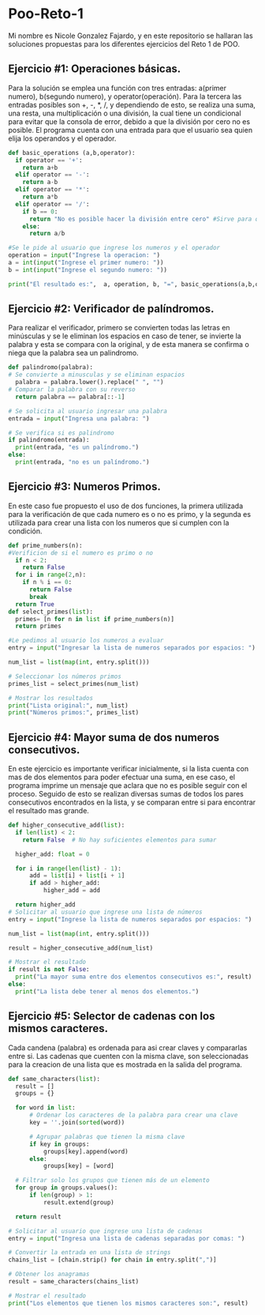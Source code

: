 # Poo-Reto-1
Mi nombre es Nicole Gonzalez Fajardo, y en este repositorio se hallaran las soluciones propuestas para los diferentes ejercicios del Reto 1 de POO.

## Ejercicio #1: Operaciones básicas.
Para la solución se emplea una función con tres entradas: a(primer numero), b(segundo numero), y operator(operación). Para la tercera las entradas posibles son +, -, *, /, y dependiendo de esto, se realiza una suma, una resta, una multiplicación o una división, la cual tiene un condicional para evitar que la consola de error, debido a que la división por cero no es posible. El programa cuenta con una entrada para que el usuario sea quien elija los operandos y el operador.

```python
def basic_operations (a,b,operator):
  if operator == '+':
    return a+b
  elif operator == '-':
    return a-b
  elif operator == '*':
    return a*b
  elif operator == '/':
    if b == 0:
      return "No es posible hacer la división entre cero" #Sirve para que no se muestre el error en la consola 
    else:
      return a/b

#Se le pide al usuario que ingrese los numeros y el operador
operation = input("Ingrese la operacion: ")
a = int(input("Ingrese el primer numero: "))
b = int(input("Ingrese el segundo numero: "))

print("El resultado es:",  a, operation, b, "=", basic_operations(a,b,operation))
```

## Ejercicio #2: Verificador de palíndromos.
Para realizar el verificador, primero se convierten todas las letras en minúsculas y se le eliminan los espacios en caso de tener, se invierte la palabra y esta se compara con la original, y de esta manera se confirma o niega que la palabra sea un palindromo.

```python
def palindromo(palabra):
# Se convierte a minusculas y se eliminan espacios
  palabra = palabra.lower().replace(" ", "")
# Comparar la palabra con su reverso
  return palabra == palabra[::-1]

# Se solicita al usuario ingresar una palabra
entrada = input("Ingresa una palabra: ")

# Se verifica si es palindromo
if palindromo(entrada):
  print(entrada, "es un palíndromo.")
else:
  print(entrada, "no es un palíndromo.")
```

## Ejercicio #3: Numeros Primos.
En este caso fue propuesto el uso de dos funciones, la primera utilizada para la verificación de que cada numero es o no es primo, y la segunda es utilizada para crear una lista con los numeros que si cumplen con la condición.
```python
def prime_numbers(n):
#Verificion de si el numero es primo o no
  if n < 2:
    return False 
  for i in range(2,n):
    if n % i == 0:
      return False 
      break
  return True
def select_primes(list):
  primes= [n for n in list if prime_numbers(n)]
  return primes

#Le pedimos al usuario los numeros a evaluar
entry = input("Ingresar la lista de numeros separados por espacios: ")

num_list = list(map(int, entry.split()))

# Seleccionar los números primos
primes_list = select_primes(num_list)

# Mostrar los resultados
print("Lista original:", num_list)
print("Números primos:", primes_list)
```
## Ejercicio #4: Mayor suma de dos numeros consecutivos.
En este ejercicio es importante verificar inicialmente, si la lista cuenta con mas de dos elementos para poder efectuar una suma, en ese caso, el programa imprime un mensaje que aclara que no es posible seguir con el proceso. Seguido de esto se realizan diversas sumas de todos los pares consecutivos encontrados en la lista, y se comparan entre si para encontrar el resultado mas grande. 
```python
def higher_consecutive_add(list):
  if len(list) < 2:
    return False  # No hay suficientes elementos para sumar

  higher_add: float = 0

  for i in range(len(list) - 1):
      add = list[i] + list[i + 1]
      if add > higher_add:
          higher_add = add

  return higher_add
# Solicitar al usuario que ingrese una lista de números
entry = input("Ingrese la lista de numeros separados por espacios: ")

num_list = list(map(int, entry.split()))

result = higher_consecutive_add(num_list)

# Mostrar el resultado
if result is not False:
  print("La mayor suma entre dos elementos consecutivos es:", result)
else:
  print("La lista debe tener al menos dos elementos.")
```

## Ejercicio #5: Selector de cadenas con los mismos caracteres.
Cada candena (palabra) es ordenada para asi crear claves y compararlas entre si. Las cadenas que cuenten con la misma clave, son seleccionadas para la creacion de una lista que es mostrada en la salida del programa.
```python
def same_characters(list):
  result = []
  groups = {}

  for word in list:
      # Ordenar los caracteres de la palabra para crear una clave
      key = ''.join(sorted(word))

      # Agrupar palabras que tienen la misma clave
      if key in groups:
          groups[key].append(word)
      else:
          groups[key] = [word]

  # Filtrar solo los grupos que tienen más de un elemento
  for group in groups.values():
      if len(group) > 1:
          result.extend(group)

  return result

# Solicitar al usuario que ingrese una lista de cadenas
entry = input("Ingresa una lista de cadenas separadas por comas: ")

# Convertir la entrada en una lista de strings
chains_list = [chain.strip() for chain in entry.split(",")]

# Obtener los anagramas
result = same_characters(chains_list)

# Mostrar el resultado
print("Los elementos que tienen los mismos caracteres son:", result)

```
